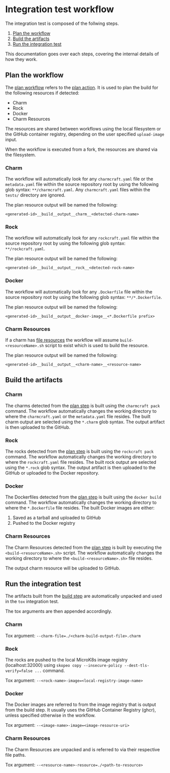 # Integration test workflow

The integration test is composed of the follwing steps.

1. [Plan the workflow](#plan-the-workflow)
2. [Build the artifacts](#build-the-artifacts)
3. [Run the integration test](#run-the-integration-test)

This documentation goes over each steps, covering the internal details of how
they work.

## Plan the workflow

The [plan workflow](../../internal/plan/action.yml) refers to the 
[plan action](../../src/plan.ts). It is used to plan the build for the following
resources if detected:

* Charm
* Rock
* Docker
* Charm Resources

The resources are shared between workflows using the local filesystem or the
GitHub container registry, depending on the user specified `upload-image` input.

When the workflow is executed from a fork, the resources are shared via the
filesystem.

### Charm

The workflow will automatically look for any `charmcraft.yaml` file or the 
`metadata.yaml` file within the source repository root by using the following
glob syntax: `**/charmcraft.yaml`. Any `charmcraft.yaml` files within the 
`tests/` directory are ignored.

The plan resource output will be named the following:

`<generated-id>__build__output__charm__<detected-charm-name>`

### Rock

The workflow will automatically look for any `rockcraft.yaml` file within the
source repository root by using the following glob syntax: `**/rockcraft.yaml`.

The plan resource output will be named the following:

`<generated-id>__build__output__rock__<detected-rock-name>`

### Docker

The workflow will automatically look for any `.Dockerfile` file within the
source repository root by using the following glob syntax: `**/*.Dockerfile`.

The plan resource output will be named the following:

`<generated-id>__build__output__docker-image__<*.Dockerfile prefix>`

### Charm Resources

If a charm has [file resources](https://canonical-charmcraft.readthedocs-hosted.com/en/stable/reference/files/charmcraft-yaml-file/#resources) the workflow will assume 
`build-<resourceName>.sh` script to exist which is used to build the resource.

The plan resource output will be named the following:

`<generated-id>__build__output__<charm-name>__<resource-name>`

## Build the artifacts

### Charm

The charms detected from the [plan step](#1-plan) is built using the
`charmcraft pack` command. The workflow automatically changes the working
directory to where the `charmcraft.yaml` or the `metadata.yaml` file resides.
The built charm output are selected using the `*.charm` glob syntax. The output
artifact is then uploaded to the GitHub.

### Rock

The rocks detected from the [plan step](#1-plan) is built using the
`rockcraft pack` command. The workflow automatically changes the working
directory to where the `rockcraft.yaml` file resides.
The built rock output are selected using the `*.rock` glob syntax. The output
artifact is then uploaded to the GitHub or uploaded to the Docker repository.

### Docker

The Dockerfiles detected from the [plan step](#1-plan) is built using the
`docker build` command. The workflow automatically changes the working
directory to where the `*.Dockerfile` file resides.
The built Docker images are either:

1. Saved as a tarball and uploaded to GitHub
2. Pushed to the Docker registry

### Charm Resources

The Charm Resources detected from the [plan step](#1-plan) is built by executing
the `<build-<resourceName>.sh>` script. The workflow automatically changes the
working directory to where the `<build-<resourceName>.sh>` file resides.

The output charm resource will be uploaded to GitHub.

## Run the integration test

The artifacts built from the [build step](#2-build) are automatically unpacked
and used in the `tox` integration test.

The tox arguments are then appended accordingly.

### Charm

Tox argument: `--charm-file=./<charm-build-output-file>.charm`

### Rock

The rocks are pushed to the local MicroK8s image registry (localhost:32000)
using `skopeo copy --insecure-policy --dest-tls-verify=false ...` command.

Tox argument: `--<rock-name>-image=<local-registry-image-name>`

### Docker

The Docker images are referred to from the image registry that is output from
the build step. It usually uses the GitHub Container Registry (ghcr), unless
specified otherwise in the workflow.

Tox argument: `--<image-name>-image=<image-resource-uri>`

### Charm Resources

The Charm Resources are unpacked and is referred to via their respective file
paths.

Tox argument: `--<resource-name>-resource=./<path-to-resource>`

